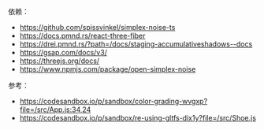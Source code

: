 依赖：

* https://github.com/spissvinkel/simplex-noise-ts
* https://docs.pmnd.rs/react-three-fiber
* https://drei.pmnd.rs/?path=/docs/staging-accumulativeshadows--docs
* https://gsap.com/docs/v3/
* https://threejs.org/docs/
* https://www.npmjs.com/package/open-simplex-noise

参考：

* https://codesandbox.io/p/sandbox/color-grading-wvgxp?file=/src/App.js:34,24
* https://codesandbox.io/p/sandbox/re-using-gltfs-dix1y?file=/src/Shoe.js
